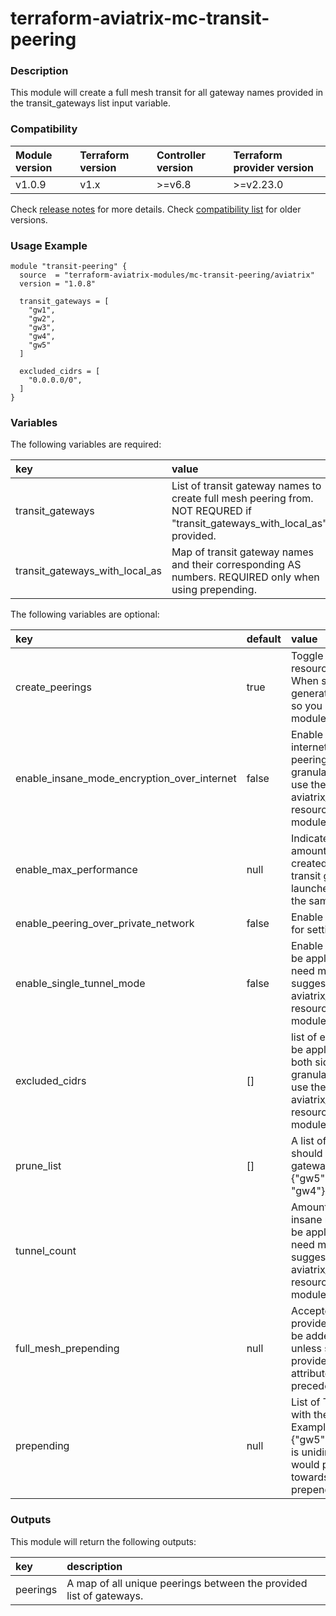 # terraform-aviatrix-mc-transit-peering

### Description
This module will create a full mesh transit for all gateway names provided in the transit_gateways list input variable.

### Compatibility
Module version | Terraform version | Controller version | Terraform provider version
:--- | :--- | :--- | :---
v1.0.9 | v1.x | >=v6.8 | >=v2.23.0

Check [release notes](https://github.com/terraform-aviatrix-modules/terraform-aviatrix-mc-transit-peering/blob/master/RELEASE_NOTES.md) for more details.
Check [compatibility list](https://github.com/terraform-aviatrix-modules/terraform-aviatrix-mc-transit-peering/blob/master/COMPATIBILITY.md) for older versions.

### Usage Example
```
module "transit-peering" {
  source  = "terraform-aviatrix-modules/mc-transit-peering/aviatrix"
  version = "1.0.8"

  transit_gateways = [
    "gw1",
    "gw2",
    "gw3",
    "gw4",
    "gw5"
  ]

  excluded_cidrs = [
    "0.0.0.0/0",
  ]
}
```
### Variables
The following variables are required:

key | value
:--- | :---
transit_gateways | List of transit gateway names to create full mesh peering from. NOT REQURED if "transit_gateways_with_local_as" provided. 
transit_gateways_with_local_as | Map of transit gateway names and their corresponding AS numbers. REQUIRED only when using prepending.

The following variables are optional:

key | default | value 
:---|:---|:---
create_peerings | true | Toggle for setting peering resource creation on or off. When set to false, it only generates the peerings output so you can use it outside of this module.
enable_insane_mode_encryption_over_internet | false | Enable insane mode over internet. Will be applied to all peerings. If you need more granularity, it is suggested to use the aviatrix_transit_gateway_peering resource directly in stead of this module.
enable_max_performance | null | Indicates whether the maximum amount of HPE tunnels will be created. Only valid when all transit gateways are each launched in Insane Mode and in the same cloud type.
enable_peering_over_private_network | false | Enable to use a private circuit for setting up peering
enable_single_tunnel_mode | false | Enable single tunnel mode. Will be applied to all peerings. If you need more granularity, it is suggested to use the aviatrix_transit_gateway_peering resource directly in stead of this module.
excluded_cidrs | [] | list of excluded cidrs. This will be applied to all peerings on both sides. If you need more granularity, it is suggested to use the aviatrix_transit_gateway_peering resource directly in stead of this module.
prune_list | [] | A list of maps for peerings that should not be created. Expects gateway name. Example: [ {"gw5" : "gw1"}, {"gw3" : "gw4"}, ]
tunnel_count | | Amount of tunnels to build for insane mode over internet. Will be applied to all peerings. If you need more granularity, it is suggested to use the aviatrix_transit_gateway_peering resource directly in stead of this module.
full_mesh_prepending | null | Accepted values: numbers. If provided AS-PATH prepend will be added number of times unless specific prepending is provided in "prepending" attribute which takes precedence. 
prepending | null | List of Transit Gateways pairs with their prepending numbers. Example [{"gw1":1, "gw2":3}, {"gw5":1,"gw4":1}]. Prepending is unidirectional that means gw1 would prepend just once towards gw2 but gw2 would prepend x3 towards gw1. 

### Outputs
This module will return the following outputs:

key | description
:---|:---
peerings | A map of all unique peerings between the provided list of gateways.
